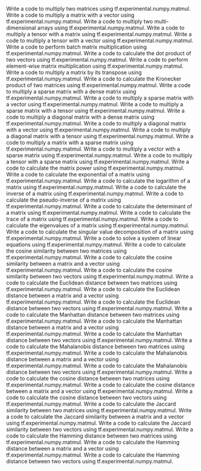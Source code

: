 Write a code to multiply two matrices using tf.experimental.numpy.matmul.
Write a code to multiply a matrix with a vector using tf.experimental.numpy.matmul.
Write a code to multiply two multi-dimensional arrays using tf.experimental.numpy.matmul.
Write a code to multiply a tensor with a matrix using tf.experimental.numpy.matmul.
Write a code to multiply a tensor with a vector using tf.experimental.numpy.matmul.
Write a code to perform batch matrix multiplication using tf.experimental.numpy.matmul.
Write a code to calculate the dot product of two vectors using tf.experimental.numpy.matmul.
Write a code to perform element-wise matrix multiplication using tf.experimental.numpy.matmul.
Write a code to multiply a matrix by its transpose using tf.experimental.numpy.matmul.
Write a code to calculate the Kronecker product of two matrices using tf.experimental.numpy.matmul.
Write a code to multiply a sparse matrix with a dense matrix using tf.experimental.numpy.matmul.
Write a code to multiply a sparse matrix with a vector using tf.experimental.numpy.matmul.
Write a code to multiply a sparse matrix with a tensor using tf.experimental.numpy.matmul.
Write a code to multiply a diagonal matrix with a dense matrix using tf.experimental.numpy.matmul.
Write a code to multiply a diagonal matrix with a vector using tf.experimental.numpy.matmul.
Write a code to multiply a diagonal matrix with a tensor using tf.experimental.numpy.matmul.
Write a code to multiply a matrix with a sparse matrix using tf.experimental.numpy.matmul.
Write a code to multiply a vector with a sparse matrix using tf.experimental.numpy.matmul.
Write a code to multiply a tensor with a sparse matrix using tf.experimental.numpy.matmul.
Write a code to calculate the matrix power using tf.experimental.numpy.matmul.
Write a code to calculate the exponential of a matrix using tf.experimental.numpy.matmul.
Write a code to calculate the logarithm of a matrix using tf.experimental.numpy.matmul.
Write a code to calculate the inverse of a matrix using tf.experimental.numpy.matmul.
Write a code to calculate the pseudo-inverse of a matrix using tf.experimental.numpy.matmul.
Write a code to calculate the determinant of a matrix using tf.experimental.numpy.matmul.
Write a code to calculate the trace of a matrix using tf.experimental.numpy.matmul.
Write a code to calculate the eigenvalues of a matrix using tf.experimental.numpy.matmul.
Write a code to calculate the singular value decomposition of a matrix using tf.experimental.numpy.matmul.
Write a code to solve a system of linear equations using tf.experimental.numpy.matmul.
Write a code to calculate the cosine similarity between two matrices using tf.experimental.numpy.matmul.
Write a code to calculate the cosine similarity between a matrix and a vector using tf.experimental.numpy.matmul.
Write a code to calculate the cosine similarity between two vectors using tf.experimental.numpy.matmul.
Write a code to calculate the Euclidean distance between two matrices using tf.experimental.numpy.matmul.
Write a code to calculate the Euclidean distance between a matrix and a vector using tf.experimental.numpy.matmul.
Write a code to calculate the Euclidean distance between two vectors using tf.experimental.numpy.matmul.
Write a code to calculate the Manhattan distance between two matrices using tf.experimental.numpy.matmul.
Write a code to calculate the Manhattan distance between a matrix and a vector using tf.experimental.numpy.matmul.
Write a code to calculate the Manhattan distance between two vectors using tf.experimental.numpy.matmul.
Write a code to calculate the Mahalanobis distance between two matrices using tf.experimental.numpy.matmul.
Write a code to calculate the Mahalanobis distance between a matrix and a vector using tf.experimental.numpy.matmul.
Write a code to calculate the Mahalanobis distance between two vectors using tf.experimental.numpy.matmul.
Write a code to calculate the cosine distance between two matrices using tf.experimental.numpy.matmul.
Write a code to calculate the cosine distance between a matrix and a vector using tf.experimental.numpy.matmul.
Write a code to calculate the cosine distance between two vectors using tf.experimental.numpy.matmul.
Write a code to calculate the Jaccard similarity between two matrices using tf.experimental.numpy.matmul.
Write a code to calculate the Jaccard similarity between a matrix and a vector using tf.experimental.numpy.matmul.
Write a code to calculate the Jaccard similarity between two vectors using tf.experimental.numpy.matmul.
Write a code to calculate the Hamming distance between two matrices using tf.experimental.numpy.matmul.
Write a code to calculate the Hamming distance between a matrix and a vector using tf.experimental.numpy.matmul.
Write a code to calculate the Hamming distance between two vectors using tf.experimental.numpy.matmul.